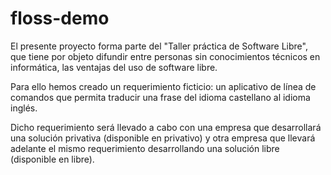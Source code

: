 floss-demo
==========

El presente proyecto forma parte del "Taller práctica de Software Libre", que tiene por objeto difundir entre personas sin conocimientos técnicos en informática, las ventajas del uso de software libre.

Para ello hemos creado un requerimiento ficticio: un aplicativo de línea de comandos que permita traducir una frase del idioma castellano al idioma inglés.

Dicho requerimiento será llevado a cabo con una empresa que desarrollará una solución privativa (disponible en privativo) y otra empresa que llevará adelante el mismo requerimiento desarrollando una solución libre (disponible en libre).